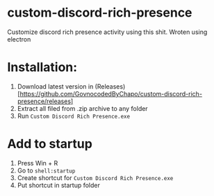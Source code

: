 # custom-discord-rich-presence
Customize discord rich presence activity using this shit. Wroten using electron
# Installation:
1. Download latest version in (Releases)[https://github.com/GovnocodedByChapo/custom-discord-rich-presence/releases]
2. Extract all filed from .zip archive to any folder
3. Run `Custom Discord Rich Presence.exe`

# Add to startup
1. Press Win + R
2. Go to `shell:startup`
3. Create shortcut for `Custom Discord Rich Presence.exe`
4. Put shortcut in startup folder
